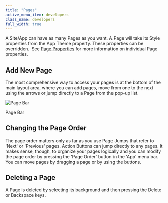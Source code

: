 ```yaml
---
title: "Pages"
active_menu_item: developers
class_name: developers
full_width: true
---
```



A Site/App can have as many Pages as you want. A Page will take its Style properties from the App Theme property. These properties can be overridden.  See [Page Properties](../../widget-properties-events/page-properties) for more information on individual Page properties.

## Add New Page

The most comprehensive way to access your pages is at the bottom of the main layout area, where you can add pages, move from one to the next using the arrows or jump directly to a Page from the pop-up list.

![Page Bar](/img/docs/page_bar.zoom49.png)

Page Bar

## Changing the Page Order

The page order matters only as far as you use Page Jumps that refer to 'Next' or 'Previous' pages. Action Buttons can jump directly to any pages. It makes sense, though, to organize your pages logically and you can modify the page order by pressing the 'Page Order' button in the 'App' menu bar. You can move pages by dragging a page or by using the buttons.

## Deleting a Page

A Page is deleted by selecting its background and then pressing the Delete or Backspace keys.

